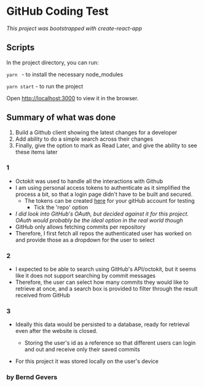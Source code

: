 # GitHub Coding Test

_This project was bootstrapped with create-react-app_

## Scripts

In the project directory, you can run:

`yarn `  - to install the necessary node_modules

`yarn start`  - to run the project

Open [http://localhost:3000](http://localhost:3000) to view it in the browser.


## Summary of what was done

1. Build a Github client showing the latest changes for a developer
2. Add ability to do a simple search across their changes
3. Finally, give the option to mark as Read Later, and give the ability to see these items later


### 1
- Octokit was used to handle all the interactions with Github
- I am using personal access tokens to authenticate as it simplified the process a bit, so that a login page didn't have to be built and secured.
  - The tokens can be created [here](https://github.com/settings/tokens) for your gitHub account for testing
    - Tick the 'repo' option
- _I did look into GitHub's OAuth, but decided against it for this project. OAuth would probably be the ideal option in the real world though_
- GitHub only allows fetching commits per repository
- Therefore, I first fetch all repos the authenticated user has worked on and provide those as a dropdown for the user to select


### 2
- I expected to be able to search using GitHub's API/octokit, but it seems like it does not support searching by commit messages
- Therefore, the user can select how many commits they would like to retrieve at once, and a search box is provided to filter through the result received from GitHub


### 3
- Ideally this data would be persisted to a database, ready for retrieval even after the website is closed.
  
  - Storing the user's id as a reference so that different users can login and out and receive only their saved commits
  
- For this project it was stored locally on the user's device

  

### by Bernd Gevers